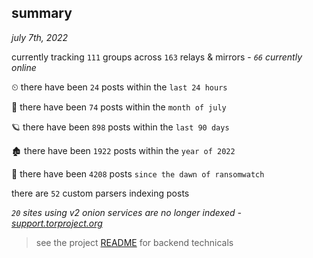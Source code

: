 
## summary
_july 7th, 2022_

currently tracking `111` groups across `163` relays & mirrors - _`66` currently online_

⏲ there have been `24` posts within the `last 24 hours`

🦈 there have been `74` posts within the `month of july`

🪐 there have been `898` posts within the `last 90 days`

🏚 there have been `1922` posts within the `year of 2022`

🦕 there have been `4208` posts `since the dawn of ransomwatch`

there are `52` custom parsers indexing posts

_`20` sites using v2 onion services are no longer indexed - [support.torproject.org](https://support.torproject.org/onionservices/v2-deprecation/)_

> see the project [README](https://github.com/joshhighet/ransomwatch#ransomwatch--) for backend technicals
